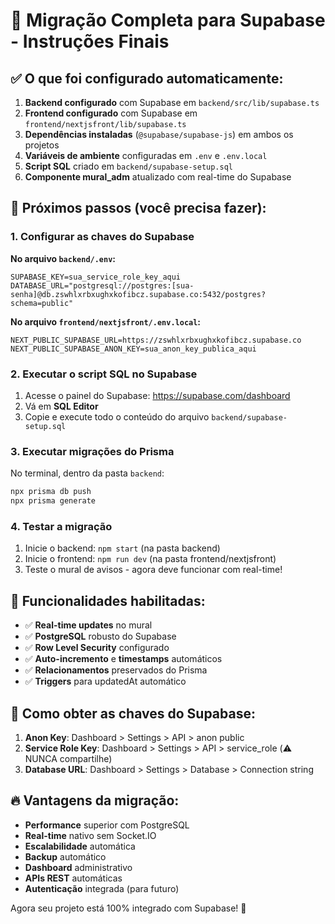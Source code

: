 # 🚀 Migração Completa para Supabase - Instruções Finais

## ✅ O que foi configurado automaticamente:

1. **Backend configurado** com Supabase em `backend/src/lib/supabase.ts`
2. **Frontend configurado** com Supabase em `frontend/nextjsfront/lib/supabase.ts`
3. **Dependências instaladas** (`@supabase/supabase-js`) em ambos os projetos
4. **Variáveis de ambiente** configuradas em `.env` e `.env.local`
5. **Script SQL** criado em `backend/supabase-setup.sql`
6. **Componente mural_adm** atualizado com real-time do Supabase

## 🔧 Próximos passos (você precisa fazer):

### 1. Configurar as chaves do Supabase

**No arquivo `backend/.env`:**
```env
SUPABASE_KEY=sua_service_role_key_aqui
DATABASE_URL="postgresql://postgres:[sua-senha]@db.zswhlxrbxughxkofibcz.supabase.co:5432/postgres?schema=public"
```

**No arquivo `frontend/nextjsfront/.env.local`:**
```env
NEXT_PUBLIC_SUPABASE_URL=https://zswhlxrbxughxkofibcz.supabase.co
NEXT_PUBLIC_SUPABASE_ANON_KEY=sua_anon_key_publica_aqui
```

### 2. Executar o script SQL no Supabase

1. Acesse o painel do Supabase: https://supabase.com/dashboard
2. Vá em **SQL Editor**
3. Copie e execute todo o conteúdo do arquivo `backend/supabase-setup.sql`

### 3. Executar migrações do Prisma

No terminal, dentro da pasta `backend`:
```bash
npx prisma db push
npx prisma generate
```

### 4. Testar a migração

1. Inicie o backend: `npm start` (na pasta backend)
2. Inicie o frontend: `npm run dev` (na pasta frontend/nextjsfront)
3. Teste o mural de avisos - agora deve funcionar com real-time!

## 🎯 Funcionalidades habilitadas:

- ✅ **Real-time updates** no mural
- ✅ **PostgreSQL** robusto do Supabase
- ✅ **Row Level Security** configurado
- ✅ **Auto-incremento** e **timestamps** automáticos
- ✅ **Relacionamentos** preservados do Prisma
- ✅ **Triggers** para updatedAt automático

## 📱 Como obter as chaves do Supabase:

1. **Anon Key**: Dashboard > Settings > API > anon public
2. **Service Role Key**: Dashboard > Settings > API > service_role (⚠️ NUNCA compartilhe)
3. **Database URL**: Dashboard > Settings > Database > Connection string

## 🔥 Vantagens da migração:

- **Performance** superior com PostgreSQL
- **Real-time** nativo sem Socket.IO
- **Escalabilidade** automática
- **Backup** automático
- **Dashboard** administrativo
- **APIs REST** automáticas
- **Autenticação** integrada (para futuro)

Agora seu projeto está 100% integrado com Supabase! 🎉